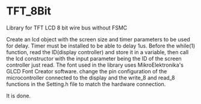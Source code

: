 # TFT_8Bit
Library for TFT LCD 8 bit wire bus without FSMC

Create an lcd object with the screen size and timer parameters to be used for delay. Timer must be installed to be able to delay 1us.
Before the while(1) function, read the ID(display controller) and store it in a variable, then call the lcd constructor with the input
parameter being the ID of the screen controller just read. The font used in the library uses MikroElektronika's GLCD Font Creator software.
change the pin configuration of the microcontroller connected to the display and the write_8 and read_8 functions in the Setting.h file to match the hardware connection.

It is done.

